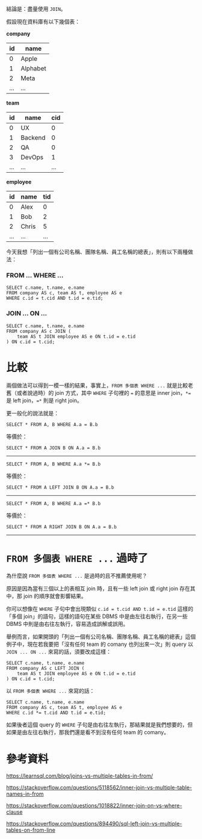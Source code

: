 結論是：盡量使用 `JOIN`。

假設現在資料庫有以下幾個表：

**company**

| id | name |
|---|---|
| 0 | Apple |
| 1 | Alphabet |
| 2 | Meta |
| ... | ... |

**team**

| id | name | cid |
|---|---|---|
| 0 | UX | 0 |
| 1 | Backend | 0 |
| 2 | QA | 0 |
| 3 | DevOps | 1 |
| ... | ... | ... |

**employee**

| id | name | tid |
|---|---|---|
| 0 | Alex | 0 |
| 1 | Bob | 2 |
| 2 | Chris | 5 |
| ... | ... | ... |

今天我想「列出一個有公司名稱、團隊名稱、員工名稱的總表」，則有以下兩種做法：

### FROM … WHERE …

```PostgreSQL
SELECT c.name, t.name, e.name
FROM company AS c, team AS t, employee AS e
WHERE c.id = t.cid AND t.id = e.tid;
```

### JOIN … ON …

```PostgreSQL
SELECT c.name, t.name, e.name
FROM company AS c JOIN (
    team AS t JOIN employee AS e ON t.id = e.tid
) ON c.id = t.cid;
```

# 比較

兩個做法可以得到一模一樣的結果，事實上，`FROM 多個表 WHERE ...` 就是比較老舊（或者說過時）的 join 方式，其中 `WHERE` 子句裡的 `=` 的意思是 inner join，`*=` 是 left join，`=*` 則是 right join。

更一般化的說法就是：

```PostgreSQL
SELECT * FROM A, B WHERE A.a = B.b
```

等價於：

```PostgreSQL
SELECT * FROM A JOIN B ON A.a = B.b
```

---

```PostgreSQL
SELECT * FROM A, B WHERE A.a *= B.b
```

等價於：

```PostgreSQL
SELECT * FROM A LEFT JOIN B ON A.a = B.b
```

---

```PostgreSQL
SELECT * FROM A, B WHERE A.a =* B.b
```

等價於：

```PostgreSQL
SELECT * FROM A RIGHT JOIN B ON A.a = B.b
```

---

# `FROM 多個表 WHERE ...` 過時了

為什麼說 `FROM 多個表 WHERE ...` 是過時的且不推薦使用呢？

原因是因為當有三個以上的表相互 join 時，且有一些 left join 或 right join 存在其中，那 join 的順序就會影響結果。

你可以想像在 `WHERE` 子句中會出現類似 `c.id = t.cid AND t.id = e.tid` 這樣的「多個 join」的語句，這樣的語句在某些 DBMS 中是由左往右執行，在另一些 DBMS 中則是由右往左執行，容易造成誤解或誤用。

舉例而言，如果開頭的「列出一個有公司名稱、團隊名稱、員工名稱的總表」這個例子中，現在若我要把「沒有任何 team 的 comany 也列出來一次」則 query 以 `JOIN ... ON ...` 來寫的話，須要改成這樣：

```PostgreSQL
SELECT c.name, t.name, e.name
FROM company AS c LEFT JOIN (
    team AS t JOIN employee AS e ON t.id = e.tid
) ON c.id = t.cid;
```

以 `FROM 多個表 WHERE ...` 來寫的話：

```PostgreSQL
SELECT c.name, t.name, e.name
FROM company AS c, team AS t, employee AS e
WHERE c.id *= t.cid AND t.id = e.tid;
```

如果後者這個 query 的 `WHERE` 子句是由右往左執行，那結果就是我們想要的，但如果是由左往右執行，那我們還是看不到沒有任何 team 的 comany。

# 參考資料

<https://learnsql.com/blog/joins-vs-multiple-tables-in-from/>

<https://stackoverflow.com/questions/5118562/inner-join-vs-multiple-table-names-in-from>

<https://stackoverflow.com/questions/1018822/inner-join-on-vs-where-clause>

<https://stackoverflow.com/questions/894490/sql-left-join-vs-multiple-tables-on-from-line>
